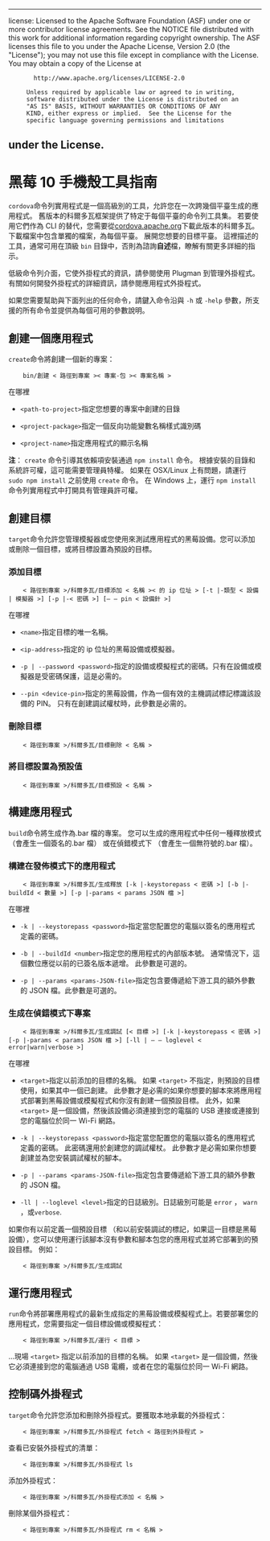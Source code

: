* * *

license: Licensed to the Apache Software Foundation (ASF) under one or more contributor license agreements. See the NOTICE file distributed with this work for additional information regarding copyright ownership. The ASF licenses this file to you under the Apache License, Version 2.0 (the "License"); you may not use this file except in compliance with the License. You may obtain a copy of the License at

           http://www.apache.org/licenses/LICENSE-2.0
    
         Unless required by applicable law or agreed to in writing,
         software distributed under the License is distributed on an
         "AS IS" BASIS, WITHOUT WARRANTIES OR CONDITIONS OF ANY
         KIND, either express or implied.  See the License for the
         specific language governing permissions and limitations
    

## under the License.

# 黑莓 10 手機殼工具指南

`cordova`命令列實用程式是一個高級別的工具，允許您在一次跨幾個平臺生成的應用程式。 舊版本的科爾多瓦框架提供了特定于每個平臺的命令列工具集。 若要使用它們作為 CLI 的替代，您需要從[cordova.apache.org][1]下載此版本的科爾多瓦。 下載檔案中包含單獨的檔案，為每個平臺。 展開您想要的目標平臺。 這裡描述的工具，通常可用在頂級 `bin` 目錄中，否則為諮詢**自述**檔，瞭解有關更多詳細的指示。

 [1]: http://cordova.apache.org

低級命令列介面，它使外掛程式的資訊，請參閱使用 Plugman 到管理外掛程式。有關如何開發外掛程式的詳細資訊，請參閱應用程式外掛程式。

如果您需要幫助與下面列出的任何命令，請鍵入命令沿與 `-h` 或 `-help` 參數，所支援的所有命令並提供為每個可用的參數說明。

## 創建一個應用程式

`create`命令將創建一個新的專案：

        bin/創建 < 路徑到專案 >< 專案-包 >< 專案名稱 >
    

在哪裡

*   `<path-to-project>`指定您想要的專案中創建的目錄

*   `<project-package>`指定一個反向功能變數名稱樣式識別碼

*   `<project-name>`指定應用程式的顯示名稱

**注**： `create` 命令引導其依賴項安裝通過 `npm install` 命令。 根據安裝的目錄和系統許可權，這可能需要管理員特權。 如果在 OSX/Linux 上有問題，請運行 `sudo npm install` 之前使用 `create` 命令。 在 Windows 上，運行 `npm install` 命令列實用程式中打開具有管理員許可權。

## 創建目標

`target`命令允許您管理模擬器或您使用來測試應用程式的黑莓設備。您可以添加或刪除一個目標，或將目標設置為預設的目標。

### 添加目標

        < 路徑到專案 >/科爾多瓦/目標添加 < 名稱 >< 的 ip 位址 > [-t |-類型 < 設備 | 模擬器 >] [-p |-< 密碼 >] [— — pin < 設備針 >]
    

在哪裡

*   `<name>`指定目標的唯一名稱。

*   `<ip-address>`指定的 ip 位址的黑莓設備或模擬器。

*   `-p | --password <password>`指定的設備或模擬程式的密碼。只有在設備或模擬器是受密碼保護，這是必需的。

*   `--pin <device-pin>`指定的黑莓設備，作為一個有效的主機調試標記標識該設備的 PIN。 只有在創建調試權杖時，此參數是必需的。

### 刪除目標

        < 路徑到專案 >/科爾多瓦/目標刪除 < 名稱 >
    

### 將目標設置為預設值

        < 路徑到專案 >/科爾多瓦/目標預設 < 名稱 >
    

## 構建應用程式

`build`命令將生成作為.bar 檔的專案。 您可以生成的應用程式中任何一種釋放模式 （會產生一個簽名的.bar 檔） 或在偵錯模式下 （會產生一個無符號的.bar 檔）。

### 構建在發佈模式下的應用程式

        < 路徑到專案 >/科爾多瓦/生成釋放 [-k |-keystorepass < 密碼 >] [-b |-buildId < 數量 >] [-p |-params < params JSON 檔 >]
    

在哪裡

*   `-k | --keystorepass <password>`指定當您配置您的電腦以簽名的應用程式定義的密碼。

*   `-b | --buildId <number>`指定您的應用程式的內部版本號。 通常情況下，這個數位應從以前的已簽名版本遞增。 此參數是可選的。

*   `-p | --params <params-JSON-file>`指定包含要傳遞給下游工具的額外參數的 JSON 檔。此參數是可選的。

### 生成在偵錯模式下專案

        < 路徑到專案 >/科爾多瓦/生成調試 [< 目標 >] [-k |-keystorepass < 密碼 >] [-p |-params < params JSON 檔 >] [-ll | — — loglevel < error|warn|verbose >]
    

在哪裡

*   `<target>`指定以前添加的目標的名稱。 如果 `<target>` 不指定，則預設的目標使用，如果其中一個已創建。 此參數才是必需的如果你想要的腳本來將應用程式部署到黑莓設備或模擬程式和你沒有創建一個預設目標。 此外，如果 `<target>` 是一個設備，然後該設備必須連接到您的電腦的 USB 連接或連接到您的電腦位於同一 Wi-Fi 網路。

*   `-k | --keystorepass <password>`指定當您配置您的電腦以簽名的應用程式定義的密碼。 此密碼還用於創建您的調試權杖。 此參數才是必需如果你想要創建並為您安裝調試權杖的腳本。

*   `-p | --params <params-JSON-file>`指定包含要傳遞給下游工具的額外參數的 JSON 檔。

*   `-ll | --loglevel <level>`指定的日誌級別。日誌級別可能是 `error` ， `warn` ，或`verbose`.

如果你有以前定義一個預設目標 （和以前安裝調試的標記，如果這一目標是黑莓設備），您可以使用運行該腳本沒有參數和腳本包您的應用程式並將它部署到的預設目標。 例如：

        < 路徑到專案 >/科爾多瓦/生成調試
    

## 運行應用程式

`run`命令將部署應用程式的最新生成指定的黑莓設備或模擬程式上。若要部署您的應用程式，您需要指定一個目標設備或模擬程式：

        < 路徑到專案 >/科爾多瓦/運行 < 目標 >
    

...現場 `<target>` 指定以前添加的目標的名稱。 如果 `<target>` 是一個設備，然後它必須連接到您的電腦通過 USB 電纜，或者在您的電腦位於同一 Wi-Fi 網路。

## 控制碼外掛程式

`target`命令允許您添加和刪除外掛程式。要獲取本地承載的外掛程式：

        < 路徑到專案 >/科爾多瓦/外掛程式 fetch < 路徑到外掛程式 >
    

查看已安裝外掛程式的清單：

        < 路徑到專案 >/科爾多瓦/外掛程式 ls
    

添加外掛程式：

        < 路徑到專案 >/科爾多瓦/外掛程式添加 < 名稱 >
    

刪除某個外掛程式：

        < 路徑到專案 >/科爾多瓦/外掛程式 rm < 名稱 >